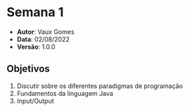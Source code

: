 # Semana 1

- **Autor**: Vaux Gomes
- **Data**: 02/08/2022
- **Versão**: 1.0.0

## Objetivos

1. Discutir sobre os diferentes paradigmas de programação 
2. Fundamentos da linguagem Java
3. Input/Output	